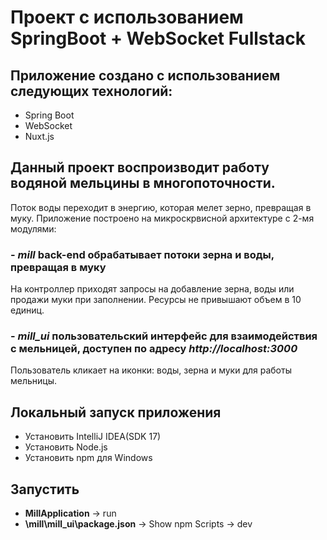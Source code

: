 Проект c использованием SpringBoot + WebSocket Fullstack
================================

## Приложение создано с использованием следующих технологий:
 - Spring Boot 
 - WebSocket
 - Nuxt.js

## Данный проект воспроизводит работу водяной мельцины в многопоточности. 
Поток воды переходит в энергию, которая мелет зерно, превращая в муку. Приложение построено на микроскрвисной архитектуре с 2-мя модулями: 
### -  ***mill*** back-end обрабатывает потоки зерна и воды, превращая в муку
На контроллер приходят запросы на добавление зерна, воды или продажи муки при заполнении. Ресурсы не привышают объем в 10 единиц.
### -  ***mill_ui*** пользовательский интерфейс для взаимодействия с мельницей, доступен по адресу ***http://localhost:3000***
Пользователь кликает на иконки: воды, зерна и муки для работы мельницы.

## Локальный запуск приложения
- Установить IntelliJ IDEA(SDK 17)
- Установить Node.js
- Установить npm для Windows

## Запустить

- **MillApplication** -> run
- **\mill\mill_ui\package.json** -> Show npm Scripts -> dev

